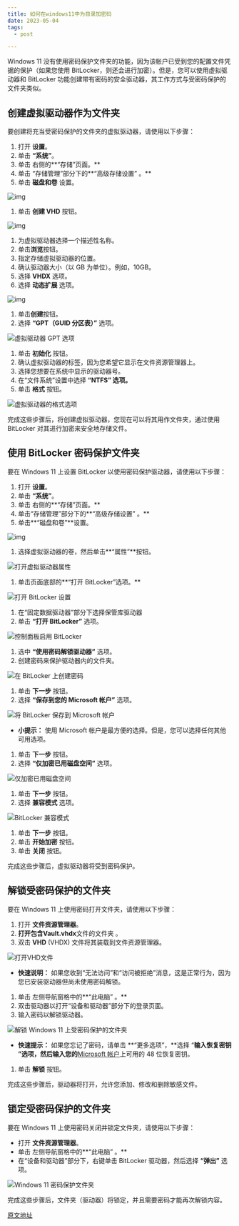 ```yaml
---
title: 如何在windows11中为目录加密码
date: 2023-05-04
tags:
  - post

---
```


Windows 11 没有使用密码保护文件夹的功能，因为该帐户已受到您的配置文件凭据的保护（如果您使用 BitLocker，则还会进行加密）。但是，您可以使用虚拟驱动器和 BitLocker 功能创建带有密码的安全驱动器，其工作方式与受密码保护的文件夹类似。

## 创建虚拟驱动器作为文件夹

要创建将充当受密码保护的文件夹的虚拟驱动器，请使用以下步骤：

1. 打开 **设置**。
2. 单击 **“系统”**。
3. 单击 右侧的**“存储”页面。**
4. 单击 “存储管理”部分下的**“高级存储设置” 。**
5. 单击 **磁盘和卷** 设置。



![img](./assets/UpButVcXaCG5oh25Riow7h-970-80.jpg)





1. 单击 **创建 VHD** 按钮。



![img](./assets/ToRdSabQMAbiyQBowBZw2G-970-80.jpg)





1. 为虚拟驱动器选择一个描述性名称。
2. 单击**浏览**按钮。
3. 指定存储虚拟驱动器的位置。
4. 确认驱动器大小（以 GB 为单位）。例如，10GB。
5. 选择 **VHDX** 选项。
6. 选择 **动态扩展** 选项。



![img](./assets/oBa4pWstrzuHngnT97z6xL-970-80.jpg)





1. 单击**创建**按钮。
2. 选择 **“GPT（GUID 分区表）”** 选项。



![虚拟驱动器 GPT 选项](./assets/r9UT84Ef4UtgYvH8HCJi2d-970-80.jpg)







1. 单击 **初始化** 按钮。
2. 确认虚拟驱动器的标签，因为您希望它显示在文件资源管理器上。
3. 选择您想要在系统中显示的驱动器号。
4. 在“文件系统”设置中选择 **“NTFS” 选项。**
5. 单击 **格式** 按钮。

![虚拟驱动器的格式选项](./assets/tPKxgamSt4Dc6Txnc5fTJg-970-80.jpg)



完成这些步骤后，将创建虚拟驱动器，您现在可以将其用作文件夹，通过使用 BitLocker 对其进行加密来安全地存储文件。

## 使用 BitLocker 密码保护文件夹

要在 Windows 11 上设置 BitLocker 以使用密码保护驱动器，请使用以下步骤：

1. 打开 **设置**。
2. 单击 **“系统”**。
3. 单击 右侧的**“存储”页面。**
4. 单击“存储管理”部分下的**“高级存储设置” 。**
5. 单击**“磁盘和卷”**设置。

![img](./assets/UpButVcXaCG5oh25Riow7h-970-80-1714840720137-76.jpg)



1. 选择虚拟驱动器的卷，然后单击**“属性”**按钮。



![打开虚拟驱动器属性](./assets/9XR5jDj4pZxraPSJQ2iwrP-970-80.jpg)



1. 单击页面底部的**“打开 BitLocker”选项。**



![打开 BitLocker 设置](./assets/sCkT3D4Y6WsjMoDfCqz69X-970-80.jpg)



1. 在“固定数据驱动器”部分下选择保管库驱动器
2. 单击 **“打开 BitLocker”** 选项。



![控制面板启用 BitLocker](./assets/Zdut8mbsaTiJaMsPu58AxB-970-80.jpg)





1. 选中 **“使用密码解锁驱动器”** 选项。
2. 创建密码来保护驱动器内的文件夹。



![在 BitLocker 上创建密码](./assets/Z6aLSSkDPqHFYDyR6QELoY-970-80.jpg)





1. 单击 **下一步** 按钮。
2. 选择 **“保存到您的 Microsoft 帐户”** 选项。 



![将 BitLocker 保存到 Microsoft 帐户](./assets/snCjJVUDEiwKyfHAfvnaHb-970-80.jpg)





- **小提示：** 使用 Microsoft 帐户是最方便的选择。但是，您可以选择任何其他可用选项。

1. 单击 **下一步** 按钮。
2. 选择 **“仅加密已用磁盘空间”** 选项。



![仅加密已用磁盘空间](./assets/gDWLW3TJhHYkJ8Q5AsoJpd-970-80.jpg)





1. 单击 **下一步** 按钮。
2. 选择 **兼容模式** 选项。



![BitLocker 兼容模式](./assets/tfi5EdQ8skewD7rT8SJVCg-970-80.jpg)





1. 单击 **下一步** 按钮。
2. 单击 **开始加密** 按钮。
3. 单击 **关闭** 按钮。

完成这些步骤后，虚拟驱动器将受到密码保护。

## 解锁受密码保护的文件夹

要在 Windows 11 上使用密码打开文件夹，请使用以下步骤：

1. 打开 **文件资源管理器**。
2. **打开包含Vault.vhdx**文件的文件夹 。
3. 双击 **VHD** (VHDX) 文件将其装载到文件资源管理器。 



![打开VHD文件](./assets/vaivvS7pm2hrfKscMTzUoe-970-80.jpg)





- **快速说明：** 如果您收到“无法访问”和“访问被拒绝”消息，这是正常行为，因为您已安装驱动器但尚未使用密码解锁。

1. 单击 左侧导航窗格中的**“此电脑” 。**
2. 双击驱动器以打开“设备和驱动器”部分下的登录页面。
3. 输入密码以解锁驱动器。 



![解锁 Windows 11 上受密码保护的文件夹](./assets/XFgzcVDX9RFXX9aLKMwHXh-970-80.jpg)





- **快速提示：** 如果您忘记了密码，请单击 **“更多选项”，**选择 “**输入恢复密钥 ”选项，然后输入您的**[Microsoft 帐户](https://click.linksynergy.com/deeplink?id=kXQk6*ivFEQ&mid=24542&u1=wp-hk-1157116650956660616&murl=https%3A%2F%2Faccount.microsoft.com%2Fdevices%2Frecoverykey)上可用的 48 位恢复密钥。

1. 单击 **解锁** 按钮。

完成这些步骤后，驱动器将打开，允许您添加、修改和删除敏感文件。

## 锁定受密码保护的文件夹 

要在 Windows 11 上使用密码关闭并锁定文件夹，请使用以下步骤：

- 打开 **文件资源管理器**。
- 单击 左侧导航窗格中的**“此电脑” 。**
- 在“设备和驱动器”部分下，右键单击 BitLocker 驱动器，然后选择 **“弹出”** 选项。



![Windows 11 密码保护文件夹](./assets/7y5yzg6is7jsq57baTPsSo-970-80.jpg)





完成这些步骤后，文件夹（驱动器）将锁定，并且需要密码才能再次解锁内容。





[原文地址](https://www.windowscentral.com/how-fix-screen-flickering-windows-10)
